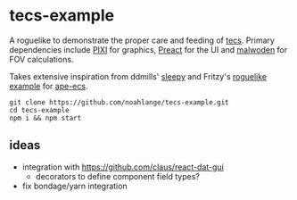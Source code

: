 # tecs-example

A roguelike to demonstrate the proper care and feeding of [tecs](https://github.com/noahlange/tecs). Primary dependencies include [PIXI](https://pixijs.io/) for graphics, [Preact](https://preactjs.com/) for the UI and [malwoden](https://malwoden.com/) for FOV calculations.

Takes extensive inspiration from ddmills' [sleepy](https://github.com/ddmills/sleepy)
and Fritzy's [roguelike example](https://github.com/fritzy/ecs-js-example) for [ape-ecs](https://github.com/fritzy/ape-ecs).

```
git clone https://github.com/noahlange/tecs-example.git
cd tecs-example
npm i && npm start
```

## ideas

- integration with https://github.com/claus/react-dat-gui
  - decorators to define component field types?
- fix bondage/yarn integration
